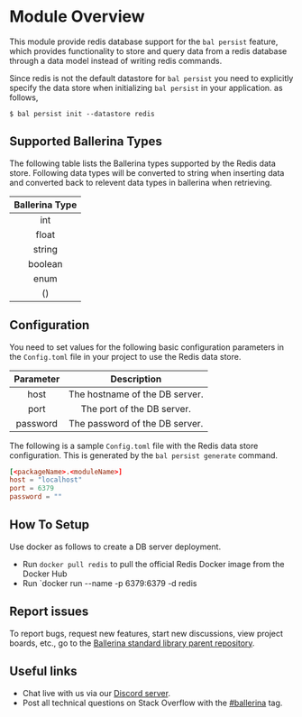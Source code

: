 # Module Overview

This module provide redis database support for the `bal persist` feature, which provides functionality to store and query data from a redis database through a data model instead of writing redis commands.

Since redis is not the default datastore for `bal persist` you need to explicitly specify the data store when initializing `bal persist` in your application. as follows,

```
$ bal persist init --datastore redis
```

## Supported Ballerina Types
The following table lists the Ballerina types supported by the Redis data store. Following data types will be converted to string when inserting data and converted back to relevent data types in ballerina when retrieving.

|  Ballerina Type  |
|:----------------:|
|       int        |
|      float       |
|      string      |
|     boolean      |
|       enum       |
|        ()        |

## Configuration

You need to set values for the following basic configuration parameters in the `Config.toml` file in your project to use the Redis data store.

| Parameter  |             Description              |
|:----------:|:------------------------------------:|
|    host    |    The hostname of the DB server.    |
|    port    |      The port of the DB server.      |
|  password  |    The password of the DB server.    |

The following is a sample `Config.toml` file with the Redis data store configuration. This is generated by the `bal persist generate` command.

```toml
[<packageName>.<moduleName>]
host = "localhost"
port = 6379
password = ""
```

## How To Setup
Use docker as follows to create a DB server deployment.

* Run `docker pull redis` to pull the official Redis Docker image from the Docker Hub
* Run `docker run --name <your-redis-container-name> -p 6379:6379 -d redis

## Report issues

To report bugs, request new features, start new discussions, view project boards, etc., go to the [Ballerina standard library parent repository](https://github.com/ballerina-platform/ballerina-standard-library).

## Useful links
- Chat live with us via our [Discord server](https://discord.gg/ballerinalang).
- Post all technical questions on Stack Overflow with the [#ballerina](https://stackoverflow.com/questions/tagged/ballerina) tag.
